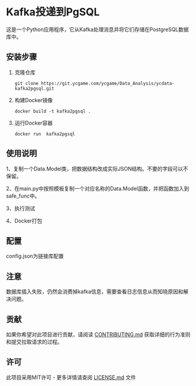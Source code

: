# Kafka投递到PgSQL

这是一个Python应用程序，它从Kafka处理消息并将它们存储在PostgreSQL数据库中。

## 安装步骤

1. 克隆仓库
    ```
    git clone https://git.ycgame.com/ycgame/Data_Analysis/ycdata-kafka2pgsql.git
    ```

2. 构建Docker镜像
    ```
    docker build -t kafka2pgsql .
    ```

3. 运行Docker容器
    ```
    docker run  kafka2pgsql
    ```

## 使用说明

1、复制一个Data.Model类，把数据结构改成实际JSON结构。不要的字段可以不保留。

2、在main.py中按照模板复制一个对应名称的Data.Model函数，并把函数加入到safe_func中。

3、执行测试

4、Docker打包

## 配置

config.json为链接库配置

## 注意

数据库插入失败，仍然会消费掉kafka信息，需要查看日志信息从而知晓原因和解决问题。

## 贡献

如果你希望对此项目进行贡献，请阅读 [CONTRIBUTING.md](https://gist.github.com/PurpleBooth/b24679402957c63ec426) 获取详细的行为准则和提交拉取请求的过程。

## 许可

此项目采用MIT许可 - 更多详情请查阅 [LICENSE.md](LICENSE.md) 文件
